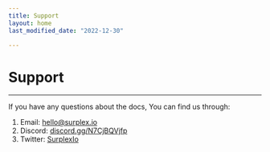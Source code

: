 ```yaml
---
title: Support
layout: home
last_modified_date: "2022-12-30"

---
```

# **Support**
---


If you have any questions about the docs, You can find us through:

1. Email: [hello@surplex.io]
2. Discord: [discord.gg/N7CjBQVjfp]
3. Twitter: [SurplexIo]

[SurplexIo]: https://twitter.com/SurplexIo
[discord.gg/N7CjBQVjfp]: discord.gg/N7CjBQVjfp
[hello@surplex.io]: mailto:hello@surplex.io